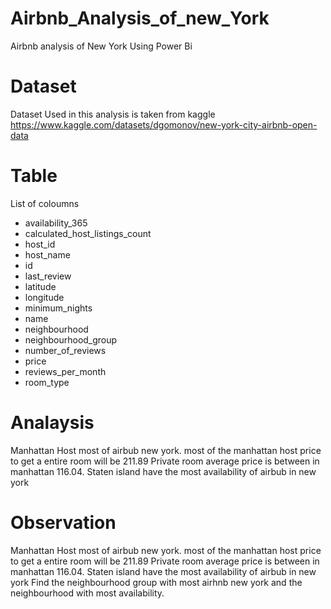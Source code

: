 # Airbnb_Analysis_of_new_York
Airbnb analysis of New York Using Power Bi 

# Dataset 
Dataset Used in this analysis is taken from kaggle
https://www.kaggle.com/datasets/dgomonov/new-york-city-airbnb-open-data
# Table
List of coloumns
* availability_365
* calculated_host_listings_count
* host_id
* host_name
* id
* last_review
* latitude
* longitude
* minimum_nights
* name
* neighbourhood
* neighbourhood_group
* number_of_reviews
* price
* reviews_per_month
* room_type
# Analaysis
Manhattan Host most of airbub new york.
most of the manhattan host price to get a entire room will be 211.89
Private room average price is between in manhattan 116.04.
Staten island have the most availability of airbub in new york
# Observation
Manhattan Host most of airbub new york.
most of the manhattan host price to get a entire room will be 211.89
Private room average price is between in manhattan 116.04.
Staten island have the most availability of airbub in new york
Find the neighbourhood group with most airhnb new york and the neighbourhood with most availability.
